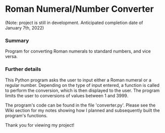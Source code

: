 # Roman Numeral/Number Converter

(Note: project is still in development. Anticipated completion date of January 7th, 2022)

### Summary
Program for converting Roman numerals to standard numbers, and vice versa.

### Further details

This Python program asks the user to input either a Roman numeral or a regular number. Depending on the type of input entered, a function is called to perform the conversion, which is then displayed to the user. The program limits the user to conversions of values between 1 and 3999.

The program's code can be found in the file 'converter.py'. Please see the Wiki section for my notes showing how I planned and subsequently built the program's functions.

Thank you for viewing my project!
